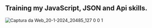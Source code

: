 <h2>Training my JavaScript, JSON and Api skills.</h2>

![Captura da Web_20-1-2024_20485_127 0 0 1](https://github.com/ghimelcandido/your-david-finchers-favorites-movies/assets/105327320/678adbf6-4b04-4af6-9092-c5f6497865a3)
